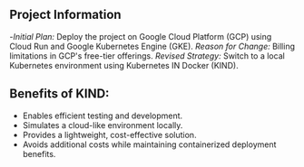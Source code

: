 ## Project Information 
-*Initial Plan:* Deploy the project on Google Cloud Platform (GCP) using Cloud Run and Google Kubernetes Engine (GKE).
*Reason for Change:* Billing limitations in GCP's free-tier offerings.
*Revised Strategy:* Switch to a local Kubernetes environment using Kubernetes IN Docker (KIND).
## Benefits of KIND:
- Enables efficient testing and development.
- Simulates a cloud-like environment locally.
- Provides a lightweight, cost-effective solution.
- Avoids additional costs while maintaining containerized deployment benefits.